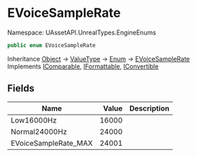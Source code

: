 # EVoiceSampleRate

Namespace: UAssetAPI.UnrealTypes.EngineEnums

```csharp
public enum EVoiceSampleRate
```

Inheritance [Object](https://docs.microsoft.com/en-us/dotnet/api/system.object) → [ValueType](https://docs.microsoft.com/en-us/dotnet/api/system.valuetype) → [Enum](https://docs.microsoft.com/en-us/dotnet/api/system.enum) → [EVoiceSampleRate](./uassetapi.unrealtypes.engineenums.evoicesamplerate.md)<br>
Implements [IComparable](https://docs.microsoft.com/en-us/dotnet/api/system.icomparable), [IFormattable](https://docs.microsoft.com/en-us/dotnet/api/system.iformattable), [IConvertible](https://docs.microsoft.com/en-us/dotnet/api/system.iconvertible)

## Fields

| Name | Value | Description |
| --- | --: | --- |
| Low16000Hz | 16000 |  |
| Normal24000Hz | 24000 |  |
| EVoiceSampleRate_MAX | 24001 |  |
